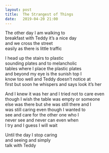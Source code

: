 ```yaml
---
layout: post
title:  The Strangest of Things
date:   2019-04-20 21:00
---
```


The other day I am walking to   
breakfast with Teddy it’s a nice day   
and we cross the street   
easily as there is little traffic  

I head up the stairs to plastic  
sounding plates and to melancholic   
tables where I place the plastic plates   
and beyond my eye is the sunish top I  
 know too well and Teddy doesn’t notice at   
first but soon he whispers and says look it’s her  

And I knew it was her and I tried not to care even   
though I wish the table was empty or someone   
else was there but she was still there and I   
was still caring even though I wanted to   
see and care for the other one who I   
never see and never can even when  
 I try and I guess I will wait  

Until the day I stop caring  
and seeing and simply  
talk with Teddy  
